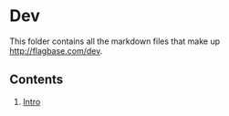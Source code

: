# Dev
This folder contains all the markdown files that make up http://flagbase.com/dev.

## Contents
1. [Intro](_/_.md)
